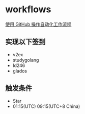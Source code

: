 # workflows

[使用 GitHub 操作自动化工作流程](https://help.github.com/cn/actions/automating-your-workflow-with-github-actions)

## 实现以下签到

- v2ex
- studygolang
- ld246
- glados

## 触发条件

- Star
- 01:15(UTC) 09:15(UTC+8 China)
